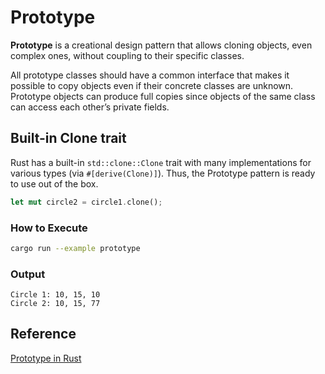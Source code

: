 # Prototype

**Prototype** is a creational design pattern that allows cloning objects, even complex ones, without coupling to their 
specific classes.

All prototype classes should have a common interface that makes it possible to copy objects even if their concrete 
classes are unknown. Prototype objects can produce full copies since objects of the same class can access each other’s 
private fields.


## Built-in Clone trait
Rust has a built-in `std::clone::Clone` trait with many implementations for various types (via `#[derive(Clone)]`). 
Thus, the Prototype pattern is ready to use out of the box.


```rust
let mut circle2 = circle1.clone();
```

### How to Execute

```bash
cargo run --example prototype
```

### Output

```
Circle 1: 10, 15, 10
Circle 2: 10, 15, 77
```

## Reference

[Prototype in Rust](https://refactoring.guru/design-patterns/prototype/rust/example)
